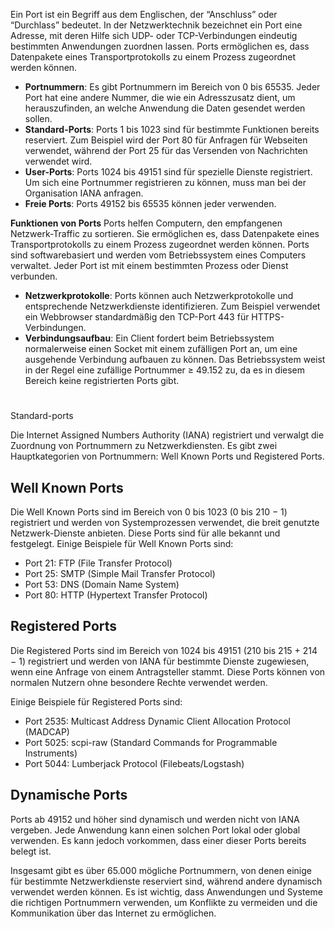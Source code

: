 
Ein Port ist ein Begriff aus dem Englischen, der “Anschluss” oder “Durchlass” bedeutet. In der Netzwerktechnik bezeichnet ein Port eine Adresse, mit deren Hilfe sich UDP- oder TCP-Verbindungen eindeutig bestimmten Anwendungen zuordnen lassen. Ports ermöglichen es, dass Datenpakete eines Transportprotokolls zu einem Prozess zugeordnet werden können.

- **Portnummern**: Es gibt Portnummern im Bereich von 0 bis 65535. Jeder Port hat eine andere Nummer, die wie ein Adresszusatz dient, um herauszufinden, an welche Anwendung die Daten gesendet werden sollen.
- **Standard-Ports**: Ports 1 bis 1023 sind für bestimmte Funktionen bereits reserviert. Zum Beispiel wird der Port 80 für Anfragen für Webseiten verwendet, während der Port 25 für das Versenden von Nachrichten verwendet wird.
- **User-Ports**: Ports 1024 bis 49151 sind für spezielle Dienste registriert. Um sich eine Portnummer registrieren zu können, muss man bei der Organisation IANA anfragen.
- **Freie Ports**: Ports 49152 bis 65535 können jeder verwenden.

**Funktionen von Ports** Ports helfen Computern, den empfangenen Netzwerk-Traffic zu sortieren. Sie ermöglichen es, dass Datenpakete eines Transportprotokolls zu einem Prozess zugeordnet werden können. Ports sind softwarebasiert und werden vom Betriebssystem eines Computers verwaltet. Jeder Port ist mit einem bestimmten Prozess oder Dienst verbunden.

- **Netzwerkprotokolle**: Ports können auch Netzwerkprotokolle und entsprechende Netzwerkdienste identifizieren. Zum Beispiel verwendet ein Webbrowser standardmäßig den TCP-Port 443 für HTTPS-Verbindungen.
- **Verbindungsaufbau**: Ein Client fordert beim Betriebssystem normalerweise einen Socket mit einem zufälligen Port an, um eine ausgehende Verbindung aufbauen zu können. Das Betriebssystem weist in der Regel eine zufällige Portnummer ≥ 49.152 zu, da es in diesem Bereich keine registrierten Ports gibt.



# 

Standard-ports

Die Internet Assigned Numbers Authority (IANA) registriert und verwalgt die Zuordnung von Portnummern zu Netzwerkdiensten. Es gibt zwei Hauptkategorien von Portnummern: Well Known Ports und Registered Ports.

## Well Known Ports

Die Well Known Ports sind im Bereich von 0 bis 1023 (0 bis 210 − 1) registriert und werden von Systemprozessen verwendet, die breit genutzte Netzwerk-Dienste anbieten. Diese Ports sind für alle bekannt und festgelegt. Einige Beispiele für Well Known Ports sind:

- Port 21: FTP (File Transfer Protocol)
- Port 25: SMTP (Simple Mail Transfer Protocol)
- Port 53: DNS (Domain Name System)
- Port 80: HTTP (Hypertext Transfer Protocol)

## Registered Ports

Die Registered Ports sind im Bereich von 1024 bis 49151 (210 bis 215 + 214 − 1) registriert und werden von IANA für bestimmte Dienste zugewiesen, wenn eine Anfrage von einem Antragsteller stammt. Diese Ports können von normalen Nutzern ohne besondere Rechte verwendet werden.

Einige Beispiele für Registered Ports sind:

- Port 2535: Multicast Address Dynamic Client Allocation Protocol (MADCAP)
- Port 5025: scpi-raw (Standard Commands for Programmable Instruments)
- Port 5044: Lumberjack Protocol (Filebeats/Logstash)

## Dynamische Ports

Ports ab 49152 und höher sind dynamisch und werden nicht von IANA vergeben. Jede Anwendung kann einen solchen Port lokal oder global verwenden. Es kann jedoch vorkommen, dass einer dieser Ports bereits belegt ist.

Insgesamt gibt es über 65.000 mögliche Portnummern, von denen einige für bestimmte Netzwerkdienste reserviert sind, während andere dynamisch verwendet werden können. Es ist wichtig, dass Anwendungen und Systeme die richtigen Portnummern verwenden, um Konflikte zu vermeiden und die Kommunikation über das Internet zu ermöglichen.